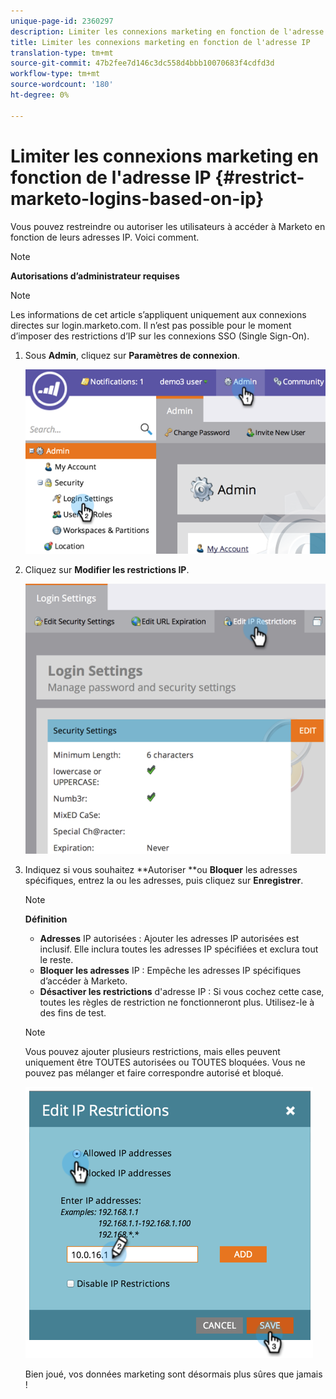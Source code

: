 ```yaml
---
unique-page-id: 2360297
description: Limiter les connexions marketing en fonction de l'adresse IP - Docs marketing - Documentation du produit
title: Limiter les connexions marketing en fonction de l'adresse IP
translation-type: tm+mt
source-git-commit: 47b2fee7d146c3dc558d4bbb10070683f4cdfd3d
workflow-type: tm+mt
source-wordcount: '180'
ht-degree: 0%

---
```



# Limiter les connexions marketing en fonction de l&#39;adresse IP {#restrict-marketo-logins-based-on-ip}

Vous pouvez restreindre ou autoriser les utilisateurs à accéder à Marketo en fonction de leurs adresses IP. Voici comment.

>[!NOTE]
>
>**Autorisations d’administrateur requises**

>[!NOTE]
>
>Les informations de cet article s’appliquent uniquement aux connexions directes sur login.marketo.com. Il n’est pas possible pour le moment d’imposer des restrictions d’IP sur les connexions SSO (Single Sign-On).

1. Sous **Admin**, cliquez sur **Paramètres de connexion**.

   ![](assets/image2014-9-16-12-3a57-3a56.png)

1. Cliquez sur **Modifier les restrictions IP**.

   ![](assets/image2014-9-16-12-3a58-3a13.png)

1. Indiquez si vous souhaitez **Autoriser **ou **Bloquer** les adresses spécifiques, entrez la ou les adresses, puis cliquez sur **Enregistrer**.

   >[!NOTE]
   >
   >**Définition**
   >
   >    
   >    
   >    * **Adresses** IP autorisées : Ajouter les adresses IP autorisées est inclusif. Elle inclura toutes les adresses IP spécifiées et exclura tout le reste.
   >    * **Bloquer les adresses** IP : Empêche les adresses IP spécifiques d’accéder à Marketo.
   >    * **Désactiver les restrictions** d&#39;adresse IP : Si vous cochez cette case, toutes les règles de restriction ne fonctionneront plus. Utilisez-le à des fins de test.


   >[!NOTE]
   >
   >
   >Vous pouvez ajouter plusieurs restrictions, mais elles peuvent uniquement être TOUTES autorisées ou TOUTES bloquées. Vous ne pouvez pas mélanger et faire correspondre autorisé et bloqué.

   ![](assets/image2014-9-16-13-3a9-3a40.png)

   Bien joué, vos données marketing sont désormais plus sûres que jamais !

